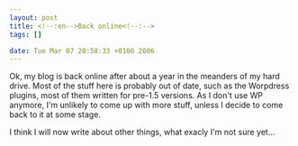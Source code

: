 ```yaml
--- 
layout: post
title: <!--:en-->Back online<!--:-->
tags: []

date: Tue Mar 07 20:58:33 +0100 2006
---
```

Ok, my blog is back online after about a year in the meanders of my hard drive. Most of the stuff here is probably out of date, such as the Worpdress plugins, most of them written for pre-1.5 versions. As I don't use WP anymore, I'm unlikely to come up with more stuff, unless I decide to come back to it at some stage.

I think I will now write about other things, what exacly I'm not sure yet...
